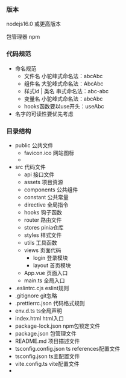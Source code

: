 ### 版本

nodejs16.0 或更高版本

包管理器 npm



### 代码规范

* 命名规范
  * 文件名 小驼峰式命名法：abcAbc
  * 组件名 大驼峰式命名法：AbcAbc
  * 样式id | 类名 串式命名法：abc-abc
  * 变量名 小驼峰式命名法：abcAbc
  * hooks函数要以use开头：useAbc
* 名字的可读性要优先考虑

### 目录结构

* public				公共文件
  * favicon.ico			网站图标
  * 
* src					代码文件
  * api					接口文件
  * assets				项目资源
  * components			公共组件
  * constant				公共常量
  * directive				全局指令
  * hooks				钩子函数
  * router				路由文件
  * stores				pinia仓库
  * styles				样式文件
  * utils					工具函数
  * views				页面代码
    * login				登录模块
    * layout				首页模块
  * App.vue				页面入口
  * main.ts				全局入口
* .eslintrc.cjs			eslint规则
* .gitignore				git忽略
* .prettierrc.json			代码格式规则
* env.d.ts				ts全局声明
* index.html			html入口
* package-lock.json		npm包锁定文件
* package.json			包管理文件
* README.md			项目描述文件
* tsconfig.config.json		ts references配置文件
* tsconfig.json			ts主配置文件
* vite.config.ts			vite配置文件
*
